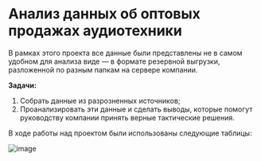 # Анализ данных об оптовых продажах аудиотехники

В рамках этого проекта все данные были представлены не в самом удобном для анализа виде — в формате резервной выгрузки, разложенной по разным папкам на сервере компании.

**Задачи:**
1) Cобрать данные из разрозненных источников;
2) Проанализировать эти данные и сделать выводы, которые помогут руководству компании принять верные тактические решения.

В ходе работы над проектом были использованы следующие таблицы:



![image](https://github.com/user-attachments/assets/3f8e35ed-6c0c-4c35-aa41-83c7435bbf93)
